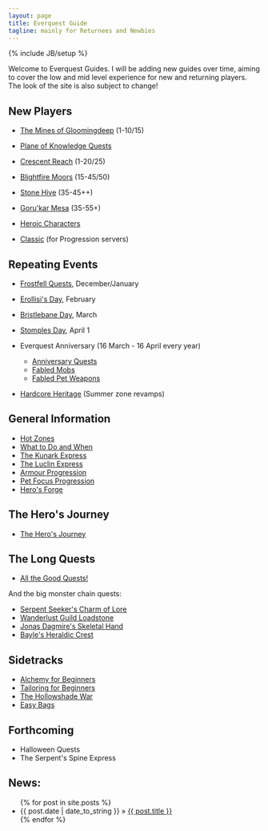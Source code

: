 ```yaml
---
layout: page
title: Everquest Guide
tagline: mainly for Returnees and Newbies
---
```

{% include JB/setup %}

Welcome to Everquest Guides.  I will be adding new guides over time, aiming to cover the low and mid level experience for new and returning players.  The look of the site is also subject to change!

New Players
-----------

- [The Mines of Gloomingdeep](guides/mines-of-gloomingdeep) (1-10/15)
- [Plane of Knowledge Quests](guides/plane-of-knowledge-quests)
- [Crescent Reach](guides/crescent-reach) (1-20/25)
- [Blightfire Moors](guides/blightfire-moors) (15-45/50)
- [Stone Hive](guides/stone-hive) (35-45++)
- [Goru'kar Mesa](guides/gorukar-mesa) (35-55+)

- [Heroic Characters](guides/heroic-characters)

- [Classic](guides/classic) (for Progression servers)

Repeating Events
----------------

- [Frostfell Quests](guides/frostfell), December/January
- [Erollisi's Day](guides/erollisi), February
- [Bristlebane Day](guides/bristlebane), March
- [Stomples Day](guides/stomples), April 1

- Everquest Anniversary (16 March - 16 April every year)
	- [Anniversary Quests](guides/anniversary-quests)
	- [Fabled Mobs](guides/fabled-mobs)
	- [Fabled Pet Weapons](guides/fabled-pet-weapons)

- [Hardcore Heritage](guides/hardcore-heritage) (Summer zone revamps)


General Information
-------------------

- [Hot Zones](guides/hot-zones)
- [What to Do and When](guides/what-to-do-when)
- [The Kunark Express](guides/kunark-express)
- [The Luclin Express](guides/luclin-express)
- [Armour Progression](guides/armor)
- [Pet Focus Progression](guides/pet-focuses)
- [Hero's Forge](guides/heros-forge)

The Hero's Journey
------------------

- [The Hero's Journey](guides/heros-journey)

The Long Quests
---------------

- [All the Good Quests!](guides/quests)

And the big monster chain quests:

- [Serpent Seeker's Charm of Lore](guides/charm-of-lore)
- [Wanderlust Guild Loadstone](guides/wanderlust-guild-loadstone)
- [Jonas Dagmire's Skeletal Hand](guides/jonas-dagmires-skeletal-hand)
- [Bayle's Heraldic Crest](guides/bayles-heraldic-crest)

Sidetracks
----------

- [Alchemy for Beginners](guides/alchemy)
- [Tailoring for Beginners](guides/tailoring)
- [The Hollowshade War](guides/hollowshade-war)
- [Easy Bags](guides/bags)

Forthcoming
-----------

- Halloween Quests
- The Serpent's Spine Express


News:
-----

<ul class="posts">
  {% for post in site.posts %}
    <li><span>{{ post.date | date_to_string }}</span> &raquo; <a href="{{ BASE_PATH }}{{ post.url }}">{{ post.title }}</a></li>
  {% endfor %}
</ul>
